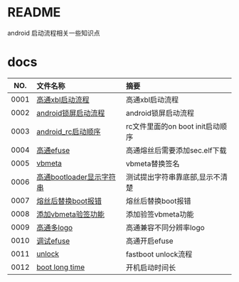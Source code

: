 # README

android 启动流程相关一些知识点

# docs

NO.|文件名称|摘要
:--:|:--|:--
0001| [高通xbl启动流程](boot/0001_qcom_boot_20230107.md) | 高通xbl启动流程
0002| [android锁屏启动流程](boot/0002_lock_20230107.md) | android锁屏启动流程
0003| [android_rc启动顺序](boot/0003_on_rc.md) | rc文件里面的on boot init启动顺序
0004| [高通efuse](boot/0004_qcom_fuse.md) | 高通熔丝后需要添加sec.elf下载
0005| [vbmeta](boot/0005_vbmeta.md) | vbmeta替换签名
0006| [高通bootloader显示字符串](boot/0006_bootloader.md) | 测试提出字符串靠底部,显示不清楚
0007| [熔丝后替换boot报错](boot/0007_fuse_boot.md) | 熔丝后替换boot报错
0008| [添加vbmeta验签功能](boot/0008_verify_vbmeta.md) | 添加验签vbmeta功能
0009| [高通多logo](boot/0009_dual_logo.md) | 高通兼容不同分辨率logo
0010| [调试efuse](boot/0010_efuse.md) | 高通开启efuse
0011| [unlock](boot/0011_fastboot_unlock.md) | fastboot unlock流程
0012| [boot long time](boot/0012_boot_long_time.md) | 开机启动时间长